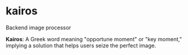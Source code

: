 # kairos
Backend image processor

**Kairos**: A Greek word meaning "opportune moment" or "key moment," implying a solution that
helps users seize the perfect image.